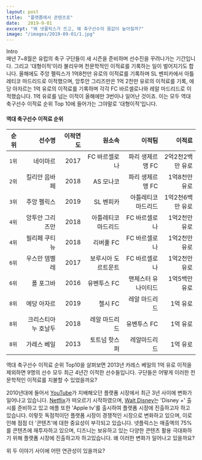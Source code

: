 ```yaml
---
layout: post
title:  "플랫폼에서 콘텐츠로"
date:   2019-9-01
excerpt: "왜 넷플릭스가 뜨고, 왜 축구선수의 몸값이 높아질까?"
image: "/images/2019-09-01/1.jpg"
---
```


Intro  
매년 7~8월은 유럽의 축구 구단들이 새 시즌을 준비하며 선수진을 꾸려나가는 기간입니다.
그리고 '대형이적'이라 불리우며 천문학적인 이적료를 기록하는 일이 벌어지기도 합니다.
올해에도 주앙 펠릭스가 1억8천만 유로의 이적료를 기록하며 SL 벤피카에서 아틀레티코 마드리드로 이적했으며, 앙투안 그리즈만은 1억 2천만 유로의 이적료를 기록, 에당 아자르는 1억 유로의 이적료를 기록하며 각각 FC 바르셀로나와 레알 마드리드로 이적했습니다. 1억 유로를 넘는 이적이 올해에만 3번이나 일어난 것이죠. 이는 모두 역대 축구선수 이적료 순위 Top 10에 들어가는 그야말로 '대형이적'입니다.<br>
#### 역대 축구선수 이적료 순위
|순위|선수명|이적연도|원소속|이적팀|이적료|
|---|---:|---:|---:|---:|---:|
|`1위`|네이마르|2017|FC 바르셀로나|파리 생제르맹 FC|2억2천2백만 유로|
|`2위`|킬리안 음바페|2018|AS 모나코|파리 생제르맹 FC|1억8천만 유로|
|`3위`|주앙 펠릭스|2019|SL 벤피카|아틀레티코 마드리드|1억2천6백만 유로|
|`4위`|앙투안 그리즈만|2018|아틀레티코 마드리드|FC 바르셀로나|1억2천만 유로|
|`4위`|필리페 쿠티뉴|2018|리버풀 FC|FC 바르셀로나|1억2천만 유로|
|`6위`|우스만 뎀벨레|2017|보루시아 도르트문트|FC 바르셀로나|1억2천만 유로|
|`6위`|폴 포그바|2016|유벤투스 FC|맨체스터 유나이티드|1억5백만 유로|
|`8위`|에당 아자르|2019|첼시 FC|레알 마드리드|1억 유로|
|`8위`|크리스티아누 호날두|2018|레알 마드리드|유벤투스 FC|1억 유로|
|`8위`|가레스 베일|2013|토트넘 핫스퍼|레알마드리드|1억 유로|

역대 축구선수 이적료 순위 Top10을 살펴보면 2013년 카레스 베일의 1억 유로 이적을 제외하면 9명의 선수 모두 최근 4년간 이적한 선수들입니다. 구단들은 어떻게 이러한 천문학적인 이적료를 지불할 수 있었을까요?<br>

2010년대에 들어서 [YouTube]("https://www.youtube.com/")가 지배해오던 플랫폼 시장에서 최근 3년 사이에 변화가 일어나고 있습니다. [Netflix]("https://www.netflix.com/browse")가 떠오르기 시작하였으며, [Walt Disney]("http://www.disney.co.kr/home/index.jsp")는 'Disney +' 출시를 준비하고 있고 애플 또한 'Apple tv'를 출시하여 플랫폼 시장에 진출하고자 하고 있습니다. 이렇듯 독점적이던 플랫폼 시장이 경쟁적인 시장으로 변화하고 있으며, 이로 인해 점점 더 '콘텐츠'에 대한 중요성이 부각되고 있습니다. 넷플릭스는 매출액의 75%를 콘텐츠에 재투자하고 있으며, 디즈니는 보유하고 있는 다양한 콘텐츠 활용 극대화하기 위해 플랫폼 시장에 진출하고자 하고있습니다. 왜 이러한 변화가 일어나고 있을까요?

위 두 이야기 사이에 어떤 연관성이 있을까요?